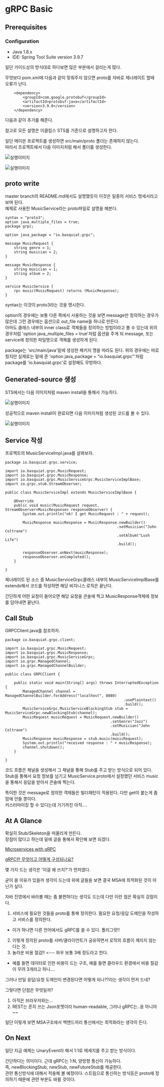 # gRPC Basic

## Prerequisites

### Configuration
- Java 1.8.x
- IDE: Spring Tool Suite version 3.9.7


일단 가이드상의 방식대로 하다보면 많은 부분에서 걸리는게 많다.    

무엇보다 pom.xml에 다음과 같이 맞춰주지 않으면 proto를 자바로 제너레이트 할때 오류가 난다.

```
	<dependency>
		<groupId>com.google.protobuf</groupId>
		<artifactId>protobuf-java</artifactId>
		<version>3.9.0</version>
	</dependency>
```

다음과 같이 추가를 해준다.

참고로 모든 설명은 이클립스 STS를 기준으로 설명하고자 한다.    


일단 메이븐 프로젝트를 생성하면 src/main/proto 폴더는 존재하지 않는다.    
따라서 프로젝트에서 다음 이미지처럼 해서 폴더를 생성한다.


![실행이미지](https://github.com/basquiat78/gRPC-with-springboot/blob/grpc-basic/capture/shot1.png)    


![실행이미지](https://github.com/basquiat78/gRPC-with-springboot/blob/grpc-basic/capture/shot2.png)    


## proto write    

master branch의 README.md에서도 설명했듯이 이것은 일종의 서비스 명세서라고 보며 된다.    
예제로 사용한 MusicService라는 proto파일로 설명을 해본다.

```
syntax = "proto3";
option java_multiple_files = true;
package grpc;

option java_package = "io.basquiat.grpc";

message MusicRequest {
    string genre = 1;
    string musician = 2;
}

message MusicResponse {
    string musician = 1;
    string album = 2;
}

service MusicService {
    rpc music(MusicRequest) returns (MusicResponse);
}

```

syntax는 이것이 proto3라는 것을 명시한다.   

option의 경우에는 보통 다른 쪽에서 사용하는 것을 보면 message만 정의하는 경우가 많은데 그런 경우에는 옵션으로 out_file name을 하나로 만든다.    
아마도 클래스 내부의 inner class로 객체들을 정의하는 방법이라고 볼 수 있는데 위의 경우처럼 'option java_multiple_files = true'처럼 옵션을 주게 되 message, 또는 service에 정의한 파일명으로 객체를 생성하게 된다.

package는 'src/main/java'밑에 생성한 패키지 명을 따라도 된다. 위의 경우에는 따로 줬지만 실제로는 밑에 준 'option java_package = "io.basquiat.grpc"'처럼 package를 'io.basquiat.grpc'로 설정해도 무방하다.    


## Generated-source 생성    

STS에서는 다음 이미지처럼 maven install을 통해서 가능하다.    

![실행이미지](https://github.com/basquiat78/gRPC-with-springboot/blob/grpc-basic/capture/shot3.png)    

성공적으로 maven install이 완료되면 다음 이미지처럼 생성된 코드를 볼 수 있다.    

![실행이미지](https://github.com/basquiat78/gRPC-with-springboot/blob/grpc-basic/capture/shot4.png)    


## Service 작성    

프로젝트의 MusicServiceImpl.java를 살펴보자.    

```
package io.basquiat.grpc.service;

import io.basquiat.grpc.MusicRequest;
import io.basquiat.grpc.MusicResponse;
import io.basquiat.grpc.MusicServiceGrpc.MusicServiceImplBase;
import io.grpc.stub.StreamObserver;

public class MusicServiceImpl extends MusicServiceImplBase {

	@Override
	public void music(MusicRequest request, StreamObserver<MusicResponse> responseObserver) {
		System.out.println("ok! I get MusicRequest : " + request);
	
		MusicResponse musicResponse = MusicResponse.newBuilder()
												   .setMusician("John Coltrane")
												   .setAlbum("Lush Life")
												   .build();
		
		responseObserver.onNext(musicResponse);
		responseObserver.onCompleted();
	}
	
}

```
제너레이트 된 소스 중 MusicServiceGrpc클래스 내부의 MusicServiceImplBase를 extends해서 코드를 작성하면 해당 비지니스 로직은 끝난다.    

간단하게 어떤 요청이 들어오면 해당 요청을 콘솔에 찍고 MusicResponse객체에 정보를 담아내면 끝난다.     



## Call Stub    

GRPCClient.java를 참조하자.    


```
package io.basquiat.grpc.client;

import io.basquiat.grpc.MusicRequest;
import io.basquiat.grpc.MusicResponse;
import io.basquiat.grpc.MusicServiceGrpc;
import io.grpc.ManagedChannel;
import io.grpc.ManagedChannelBuilder;

public class GRPCClient {
    
	public static void main(String[] args) throws InterruptedException {
		ManagedChannel channel = ManagedChannelBuilder.forAddress("localhost", 8080)
													  .usePlaintext()
													  .build();
		MusicServiceGrpc.MusicServiceBlockingStub stub = MusicServiceGrpc.newBlockingStub(channel);
		MusicRequest musicRequest = MusicRequest.newBuilder()
												.setGenre("Jazz")
												.setMusician("John Coltrane")
												.build();
		MusicResponse musicResponse = stub.music(musicRequest);
		System.out.println("received response : " + musicResponse);
		channel.shutdown();
	}

}

```

코드 흐름은 채널을 생성해서 그 채널을 통해 Stub를 주고 받는 방식으로 되어 있다.    
Stub을 통해서 요청 정보를 넘기고 MusicService.proto에서 설정했던 서비스 music을 통해서 응답을 받아서 콘솔에 찍는다.    

특이한 것은 message로 정의한 객체들은 빌더패턴이 적용된다. 다만 get이 붙는게 좀 맘에 안들 뿐이다.    
커스터마이징 할 수 있다는데 거기까진 아직....


## At A Glance    

확실히 Stub/Skeleton을 떠올리게 만든다.    
장점이 많다고 하는데 밑에 글을 통해서 확인해 보면 되겠다.


[Microservices with gRPC](https://medium.com/@goinhacker/microservices-with-grpc-d504133d191d)    



[gRPC란 무엇이고 어떻게 구성되나요?](https://widian.github.io/blog/2018/11/23/grdc-%EC%A0%95%EB%A6%AC.html)    


몇 가지 드는 생각은 '이걸 왜 쓰지?'가 먼저였다.    

굳이 쓸 이유가 있을까 생각이 드는데 위에 글들을 보면 결국 MSA에 최적화된 것이 아닌가 싶다.    

자바 진영에서 바라볼 때는 좀 불편하다는 생각도 드는데 다만 이런 점은 확실히 강점이다.    

1. 서비스에 필요한 것들을 proto를 통해 정의한다. 필요한 요청/응답 도메인을 작성하고 서비스를 정의한다.    
  - 이거 하나면 다른 언어에서도 gRPC를 쓸 수 있다. 폴리그랏!!
2. 이렇게 정의된 proto를 서버/클라이언트가 공유하면서 로직의 흐름이 깨지지 않는다는 것.    
3. 놀라운 비용 절감!! <--- 와우 보통 3배 정도라고 한다.
  - 예를 들면 데이터로 인한 비용이 드는 구조, 예를 들면 클라우드 환경에서 비용 절감이 무려 3개라고 하니....

그러나 만일 응답/요청 도메인이 변경된다면 어떻게 되나??라는 생각이 먼저 드네?   

그렇다면 단점은 무엇일까?
1. 아직은 브라우저와는...
2. REST는 흔히 쓰는 Json포멧이라 human-readable, 그러나 gRPC는..응 아니야~~ 


일단 이렇게 보면 MSA구조에서 백엔드끼리 통신에서는 최적화라는 생각이 든다.     

## On Next    
일단 지금 예제는 UnaryEvent라 해서 1:1로 메세지를 주고 받는 방식이다.    

간단하다는 의미이다. 근데 gRPC는 1:N, 양방향 통신이 가능하다.    
즉, newBlockingStub, newStub, newFutureStub를 제공한다.    
관련 통신방식에 대해서 적용해 볼 예정이다.
스트림으로 통신하는 방식등은 proto에 정의하기 때문에 관련 부분도 바뀔 것이다.
